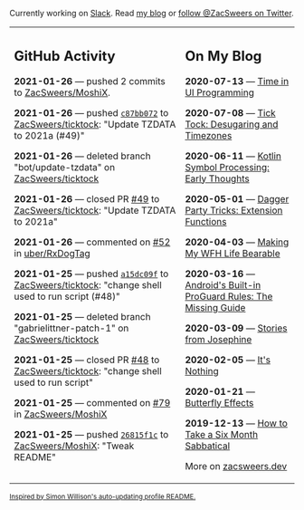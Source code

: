 Currently working on [Slack](https://slack.com/). Read [my blog](https://zacsweers.dev/) or [follow @ZacSweers on Twitter](https://twitter.com/ZacSweers).

<table><tr><td valign="top" width="60%">

## GitHub Activity
<!-- githubActivity starts -->
**2021-01-26** — pushed 2 commits to [ZacSweers/MoshiX](https://api.github.com/repos/ZacSweers/MoshiX).

**2021-01-26** — pushed [`c87bb072`](https://github.com/ZacSweers/ticktock/commit/c87bb0729e49578311bae5bd156a2ff878978a9f) to [ZacSweers/ticktock](https://api.github.com/repos/ZacSweers/ticktock): "Update TZDATA to 2021a (#49)"

**2021-01-26** — deleted branch "bot/update-tzdata" on [ZacSweers/ticktock](https://api.github.com/repos/ZacSweers/ticktock)

**2021-01-26** — closed PR [#49](https://api.github.com/repos/ZacSweers/ticktock/pulls/49) to [ZacSweers/ticktock](https://api.github.com/repos/ZacSweers/ticktock): "Update TZDATA to 2021a"

**2021-01-26** — commented on [#52](https://github.com/uber/RxDogTag/issues/52#issuecomment-767385547) in [uber/RxDogTag](https://api.github.com/repos/uber/RxDogTag)

**2021-01-25** — pushed [`a15dc09f`](https://github.com/ZacSweers/ticktock/commit/a15dc09fd26720c57ec1b12f3255ae34501a20e0) to [ZacSweers/ticktock](https://api.github.com/repos/ZacSweers/ticktock): "change shell used to run script (#48)"

**2021-01-25** — deleted branch "gabrielittner-patch-1" on [ZacSweers/ticktock](https://api.github.com/repos/ZacSweers/ticktock)

**2021-01-25** — closed PR [#48](https://api.github.com/repos/ZacSweers/ticktock/pulls/48) to [ZacSweers/ticktock](https://api.github.com/repos/ZacSweers/ticktock): "change shell used to run script"

**2021-01-25** — commented on [#79](https://github.com/ZacSweers/MoshiX/pull/79#issuecomment-767197612) in [ZacSweers/MoshiX](https://api.github.com/repos/ZacSweers/MoshiX)

**2021-01-25** — pushed [`26815f1c`](https://github.com/ZacSweers/MoshiX/commit/26815f1cd92382188a5573378e559c8935dae693) to [ZacSweers/MoshiX](https://api.github.com/repos/ZacSweers/MoshiX): "Tweak README"
<!-- githubActivity ends -->
</td><td valign="top" width="40%">

## On My Blog
<!-- blog starts -->
**2020-07-13** — [Time in UI Programming](https://www.zacsweers.dev/time-in-ui/)

**2020-07-08** — [Tick Tock: Desugaring and Timezones](https://www.zacsweers.dev/ticktock-desugaring-timezones/)

**2020-06-11** — [Kotlin Symbol Processing: Early Thoughts](https://www.zacsweers.dev/kotlin-symbol-processor-early-thoughts/)

**2020-05-01** — [Dagger Party Tricks: Extension Functions](https://www.zacsweers.dev/dagger-party-tricks-extension-functions/)

**2020-04-03** — [Making My WFH Life Bearable](https://www.zacsweers.dev/making-wfh-life-bearable/)

**2020-03-16** — [Android's Built-in ProGuard Rules: The Missing Guide](https://www.zacsweers.dev/android-proguard-rules/)

**2020-03-09** — [Stories from Josephine](https://www.zacsweers.dev/stories-from-josephine/)

**2020-02-05** — [It's Nothing](https://www.zacsweers.dev/its-nothing/)

**2020-01-21** — [Butterfly Effects](https://www.zacsweers.dev/butterfly-effects/)

**2019-12-13** — [How to Take a Six Month Sabbatical](https://www.zacsweers.dev/how-to-take-a-six-month-sabbatical/)
<!-- blog ends -->
More on [zacsweers.dev](https://zacsweers.dev/)
</td></tr></table>

<sub><a href="https://simonwillison.net/2020/Jul/10/self-updating-profile-readme/">Inspired by Simon Willison's auto-updating profile README.</a></sub>